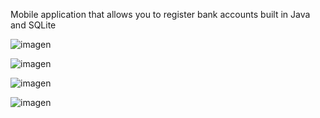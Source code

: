 Mobile application that allows you to register bank accounts built in Java and SQLite

![imagen](https://github.com/ManuelAleman/policy-simulation/assets/126043904/a86cc09d-cd89-48e9-bedc-86e8956832c2)

![imagen](https://github.com/ManuelAleman/policy-simulation/assets/126043904/673a5f6d-8d25-43c7-9132-e36de8c205a5)

![imagen](https://github.com/ManuelAleman/policy-simulation/assets/126043904/2eebd567-3329-46fe-a9f6-9e1aaa51b8ee)

![imagen](https://github.com/ManuelAleman/policy-simulation/assets/126043904/e6580271-1118-4c62-8cbd-f8872735a0b3)

